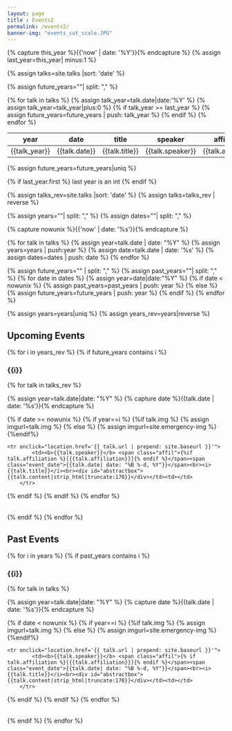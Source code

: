 ```yaml
--- 
layout: page
title : Events2 
permalink: /events2/
banner-img: "events_cut_scale.JPG"
---
```

{% capture this_year %}{{'now' | date: '%Y'}}{% endcapture %}
{% assign last_year=this_year| minus:1 %}

{% assign talks=site.talks |sort: 'date' %}

{% assign future_years=""| split: "," %}

<!-- hidden table with all dates to be dsplayed on main page -->
<table id="future_data">
<thead>
    <tr><th>year</th><th>date</th><th>title</th><th>speaker</th><th>affiliation</th><th>location</th></tr>
</thead>
<tbody>
    {% for talk in talks %}
	{% assign talk_year=talk.date|date:'%Y' %}
	{% assign talk_year=talk_year|plus:0 %}
	{% if talk_year >= last_year %}
	    <tr>
	        <td>{{talk_year}}</td>
		<td>{{talk.date}}</td>
		<td>{{talk.title}}</td>
		<td>{{talk.speaker}}</td>
		<td>{{talk.affiliation}}</td>
		<td>{{talk.location}}</td>
	    </tr>
	    {% assign future_years=future_years | push: talk_year %}
	{% endif %}
    {% endfor %}
</tbody>
</table>
{% assign future_years=future_years|uniq %}

<div id="future_events"></div>

<script src="https://ajax.googleapis.com/ajax/libs/jquery/3.3.1/jquery.min.js"></script>
<script>
    var current_year = (new Date).getFullYear();
    var end_year = current_year + 10;
    var years = '{{future_years}}';
    alert(future_years}};
	
    var i;
    for (i = end_year; i > current_year; i--) { 
        $('#future_events').append("<h3>"+i+"</h3>");    
    }
</script>

{% if last_year.first %}
last year is an int
{% endif %}


{% assign talks_rev=site.talks |sort: 'date' %}
{% assign talks=talks_rev | reverse %}

{% assign years=""| split: "," %}
{% assign dates=""| split: "," %}

{% capture nowunix %}{{'now' | date: '%s'}}{% endcapture %}

{% for talk in talks %}
{% assign year=talk.date | date: "%Y" %}
{% assign years=years | push:year %}
{% assign date=talk.date | date:  '%s' %}
{% assign dates=dates | push: date %}
{% endfor %}

{% assign future_years="" | split: "," %}
{% assign past_years=""| split: "," %}
{% for date in dates %}
  {% assign year=date|date:"%Y" %}
  {% if date < nowunix %}
    {% assign past_years=past_years | push: year %}
  {% else %}
        {% assign future_years=future_years | push: year %}
  {% endif %}
{% endfor %}

{% assign years=years|uniq %}
{% assign years_rev=years|reverse %}

<!-- Future -->
<h2>Upcoming Events</h2>
{% for i in years_rev %}
{% if future_years contains i %}
<h3>{{i}}</h3>
<table class="talks" style="overflow: hidden;">
<tbody>
{% for talk in talks_rev %}

{% assign year=talk.date|date: "%Y" %}
{% capture date %}{{talk.date | date: '%s'}}{% endcapture %}

{% if date >= nowunix %}
{% if year==i %}
    {%if talk.img %}
      {% assign imgurl=talk.img %}
    {% else %}
      {% assign imgurl=site.emergency-img %}
    {%endif%}

	<tr onclick="location.href='{{ talk.url | prepend: site.baseurl }}'">
            <td><b>{{talk.speaker}}</b> <span class="affil">{%if talk.affiliation %}[{{talk.affiliation}}]{% endif %}</span><span class="event_date">{{talk.date| date: "%B %-d, %Y"}}</span><br><i>{{talk.title}}</i><br><div id="abstractbox">{{talk.content|strip_html|truncate:170}}</div></td><td></td>
        </tr>
{% endif %}
{% endif %}
{% endfor %}
</tbody>
</table>
{% endif %}
{% endfor %}

<!-- Past -->
<h2>Past Events</h2>
{% for i in years %}
{% if past_years contains i %}
<h3>{{i}}</h3>
<table class="talks" style="overflow: hidden;">
<tbody>
{% for talk in talks %}

{% assign year=talk.date|date: "%Y" %}
{% capture date %}{{talk.date | date: '%s'}}{% endcapture %}

{% if date < nowunix %}
{% if year==i %}
    {%if talk.img %}
      {% assign imgurl=talk.img %}
    {% else %}
      {% assign imgurl=site.emergency-img %}
    {%endif%}

	<tr onclick="location.href='{{ talk.url | prepend: site.baseurl }}'">
            <td><b>{{talk.speaker}}</b> <span class="affil">{% if talk.affiliation %}[{{talk.affiliation}}]{% endif %}</span><span class="event_date">{{talk.date| date: "%B %-d, %Y"}}</span><br><i>{{talk.title}}</i><br><div id="abstractbox">{{talk.content|strip_html|truncate:170}}</div></td><td></td>
        </tr>
{% endif %}
{% endif %}
{% endfor %}
</tbody>
</table>
{% endif %}
{% endfor %}
